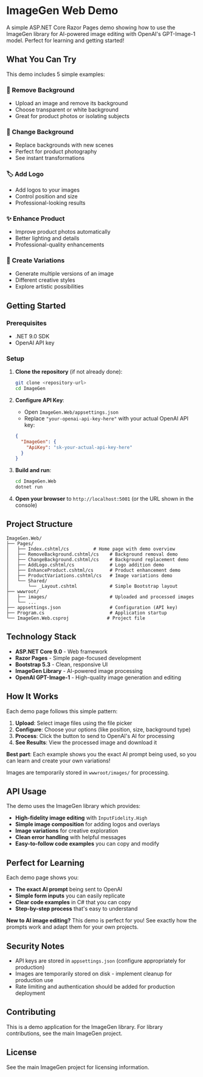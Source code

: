 # ImageGen Web Demo

A simple ASP.NET Core Razor Pages demo showing how to use the ImageGen library for AI-powered image editing with OpenAI's GPT-Image-1 model. Perfect for learning and getting started!

## What You Can Try

This demo includes 5 simple examples:

### 🧽 Remove Background
- Upload an image and remove its background
- Choose transparent or white background
- Great for product photos or isolating subjects

### 🎨 Change Background
- Replace backgrounds with new scenes
- Perfect for product photography
- See instant transformations

### 🏷️ Add Logo
- Add logos to your images
- Control position and size
- Professional-looking results

### ✨ Enhance Product
- Improve product photos automatically
- Better lighting and details
- Professional-quality enhancements

### 🔄 Create Variations
- Generate multiple versions of an image
- Different creative styles
- Explore artistic possibilities

## Getting Started

### Prerequisites
- .NET 9.0 SDK
- OpenAI API key

### Setup

1. **Clone the repository** (if not already done):
   ```bash
   git clone <repository-url>
   cd ImageGen
   ```

2. **Configure API Key**:
   - Open `ImageGen.Web/appsettings.json`
   - Replace `"your-openai-api-key-here"` with your actual OpenAI API key:
   ```json
   {
     "ImageGen": {
       "ApiKey": "sk-your-actual-api-key-here"
     }
   }
   ```

3. **Build and run**:
   ```bash
   cd ImageGen.Web
   dotnet run
   ```

4. **Open your browser** to `http://localhost:5001` (or the URL shown in the console)

## Project Structure

```
ImageGen.Web/
├── Pages/
│   ├── Index.cshtml/cs         # Home page with demo overview
│   ├── RemoveBackground.cshtml/cs    # Background removal demo
│   ├── ChangeBackground.cshtml/cs    # Background replacement demo
│   ├── AddLogo.cshtml/cs             # Logo addition demo
│   ├── EnhanceProduct.cshtml/cs      # Product enhancement demo
│   ├── ProductVariations.cshtml/cs   # Image variations demo
│   └── Shared/
│       └── _Layout.cshtml            # Simple Bootstrap layout
├── wwwroot/
│   ├── images/                       # Uploaded and processed images
│   └── ...
├── appsettings.json                  # Configuration (API key)
├── Program.cs                        # Application startup
└── ImageGen.Web.csproj              # Project file
```

## Technology Stack

- **ASP.NET Core 9.0** - Web framework
- **Razor Pages** - Simple page-focused development
- **Bootstrap 5.3** - Clean, responsive UI
- **ImageGen Library** - AI-powered image processing
- **OpenAI GPT-Image-1** - High-quality image generation and editing

## How It Works

Each demo page follows this simple pattern:

1. **Upload**: Select image files using the file picker
2. **Configure**: Choose your options (like position, size, background type)
3. **Process**: Click the button to send to OpenAI's AI for processing
4. **See Results**: View the processed image and download it

**Best part**: Each example shows you the exact AI prompt being used, so you can learn and create your own variations!

Images are temporarily stored in `wwwroot/images/` for processing.

## API Usage

The demo uses the ImageGen library which provides:

- **High-fidelity image editing** with `InputFidelity.High`
- **Simple image composition** for adding logos and overlays
- **Image variations** for creative exploration
- **Clean error handling** with helpful messages
- **Easy-to-follow code examples** you can copy and modify

## Perfect for Learning

Each demo page shows you:
- **The exact AI prompt** being sent to OpenAI
- **Simple form inputs** you can easily replicate
- **Clear code examples** in C# that you can copy
- **Step-by-step process** that's easy to understand

**New to AI image editing?** This demo is perfect for you! See exactly how the prompts work and adapt them for your own projects.

## Security Notes

- API keys are stored in `appsettings.json` (configure appropriately for production)
- Images are temporarily stored on disk - implement cleanup for production use
- Rate limiting and authentication should be added for production deployment

## Contributing

This is a demo application for the ImageGen library. For library contributions, see the main ImageGen project.

## License

See the main ImageGen project for licensing information.
